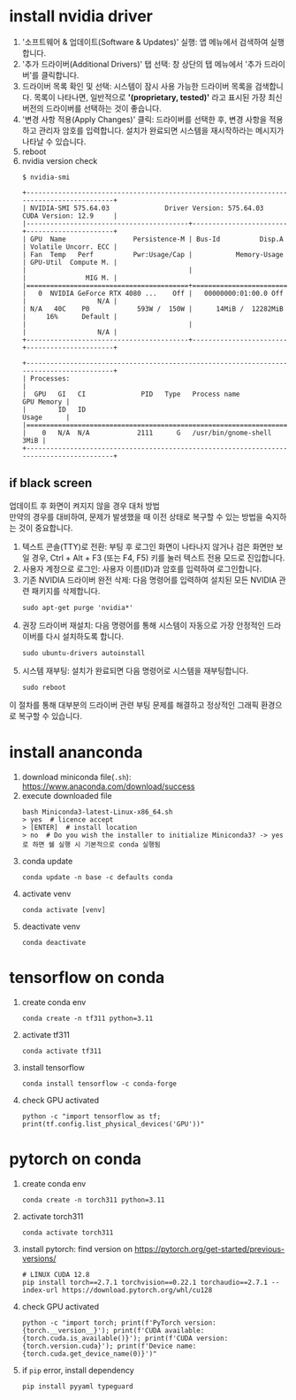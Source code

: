 # install nvidia driver
1. '소프트웨어 & 업데이트(Software & Updates)' 실행: 앱 메뉴에서 검색하여 실행합니다.
2. '추가 드라이버(Additional Drivers)' 탭 선택: 창 상단의 탭 메뉴에서 '추가 드라이버'를 클릭합니다.
3. 드라이버 목록 확인 및 선택: 시스템이 잠시 사용 가능한 드라이버 목록을 검색합니다. 목록이 나타나면, 일반적으로 **'(proprietary, tested)'** 라고 표시된 가장 최신 버전의 드라이버를 선택하는 것이 좋습니다.
4. '변경 사항 적용(Apply Changes)' 클릭: 드라이버를 선택한 후, 변경 사항을 적용하고 관리자 암호를 입력합니다. 설치가 완료되면 시스템을 재시작하라는 메시지가 나타날 수 있습니다.
5. reboot
6. nvidia version check
    ```shell
    $ nvidia-smi
    
    +-----------------------------------------------------------------------------------------+
    | NVIDIA-SMI 575.64.03              Driver Version: 575.64.03      CUDA Version: 12.9     |
    |-----------------------------------------+------------------------+----------------------+
    | GPU  Name                 Persistence-M | Bus-Id          Disp.A | Volatile Uncorr. ECC |
    | Fan  Temp   Perf          Pwr:Usage/Cap |           Memory-Usage | GPU-Util  Compute M. |
    |                                         |                        |               MIG M. |
    |=========================================+========================+======================|
    |   0  NVIDIA GeForce RTX 4080 ...    Off |   00000000:01:00.0 Off |                  N/A |
    | N/A   40C    P0            593W /  150W |      14MiB /  12282MiB |     16%      Default |
    |                                         |                        |                  N/A |
    +-----------------------------------------+------------------------+----------------------+
                                                                                             
    +-----------------------------------------------------------------------------------------+
    | Processes:                                                                              |
    |  GPU   GI   CI              PID   Type   Process name                        GPU Memory |
    |        ID   ID                                                               Usage      |
    |=========================================================================================|
    |    0   N/A  N/A            2111      G   /usr/bin/gnome-shell                      3MiB |
    +-----------------------------------------------------------------------------------------+
    ```

## if black screen
업데이트 후 화면이 켜지지 않을 경우 대처 방법  
만약의 경우를 대비하여, 문제가 발생했을 때 이전 상태로 복구할 수 있는 방법을 숙지하는 것이 중요합니다.

1. 텍스트 콘솔(TTY)로 전환: 부팅 후 로그인 화면이 나타나지 않거나 검은 화면만 보일 경우, Ctrl + Alt + F3 (또는 F4, F5) 키를 눌러 텍스트 전용 모드로 진입합니다.
2. 사용자 계정으로 로그인: 사용자 이름(ID)과 암호를 입력하여 로그인합니다.
3. 기존 NVIDIA 드라이버 완전 삭제: 다음 명령어를 입력하여 설치된 모든 NVIDIA 관련 패키지를 삭제합니다.
    ```shell
    sudo apt-get purge 'nvidia*'
    ```
4. 권장 드라이버 재설치: 다음 명령어를 통해 시스템이 자동으로 가장 안정적인 드라이버를 다시 설치하도록 합니다.
    ```shell
    sudo ubuntu-drivers autoinstall
    ```
5. 시스템 재부팅: 설치가 완료되면 다음 명령어로 시스템을 재부팅합니다.
    ```shell
    sudo reboot
    ```

이 절차를 통해 대부분의 드라이버 관련 부팅 문제를 해결하고 정상적인 그래픽 환경으로 복구할 수 있습니다.

# install ananconda
1. download miniconda file(`.sh`): <https://www.anaconda.com/download/success>
2. execute downloaded file
    ```shell
    bash Miniconda3-latest-Linux-x86_64.sh
    > yes  # licence accept
    > [ENTER]  # install location
    > no  # Do you wish the installer to initialize Miniconda3? -> yes로 하면 쉘 실행 시 기본적으로 conda 실행됨
    ```
3. conda update
    ```shell
    conda update -n base -c defaults conda
    ```
4. activate venv
    ```shell
    conda activate [venv]
    ```
5. deactivate venv
    ```shell
    conda deactivate
    ```

# tensorflow on conda
1. create conda env
    ```shell
    conda create -n tf311 python=3.11
    ```
2. activate tf311
    ```shell
    conda activate tf311
    ```
3. install tensorflow
    ```shell
    conda install tensorflow -c conda-forge
    ```
4. check GPU activated
    ```shell
    python -c "import tensorflow as tf; print(tf.config.list_physical_devices('GPU'))"
    ```

# pytorch on conda
1. create conda env
    ```shell
    conda create -n torch311 python=3.11
    ```
2. activate torch311
    ```shell
    conda activate torch311
    ```
3. install pytorch: find version on <https://pytorch.org/get-started/previous-versions/>
    ```shell
    # LINUX CUDA 12.8
    pip install torch==2.7.1 torchvision==0.22.1 torchaudio==2.7.1 --index-url https://download.pytorch.org/whl/cu128
    ```
4. check GPU activated
    ```shell
    python -c "import torch; print(f'PyTorch version: {torch.__version__}'); print(f'CUDA available: {torch.cuda.is_available()}'); print(f'CUDA version: {torch.version.cuda}'); print(f'Device name: {torch.cuda.get_device_name(0)}')"
    ```
5. if `pip` error, install dependency
    ```shell
    pip install pyyaml typeguard
    ```
